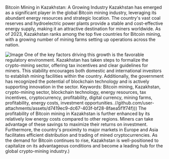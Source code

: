 Bitcoin Mining in Kazakhstan: A Growing Industry
Kazakhstan has emerged as a significant player in the global Bitcoin mining industry, leveraging its abundant energy resources and strategic location. The country's vast coal reserves and hydroelectric power plants provide a stable and cost-effective energy supply, making it an attractive destination for miners worldwide. As of 2023, Kazakhstan ranks among the top five countries for Bitcoin mining, with a growing number of mining farms setting up operations across the nation.

![Image](https://github.com/user-attachments/assets/d7419ec9-dc67-403f-bf28-8faea5f1f74f)
One of the key factors driving this growth is the favorable regulatory environment. Kazakhstan has taken steps to formalize the crypto-mining sector, offering tax incentives and clear guidelines for miners. This stability encourages both domestic and international investors to establish mining facilities within the country. Additionally, the government has recognized the potential of blockchain technology and is actively supporting innovation in the sector.
Keywords: Bitcoin mining, Kazakhstan, crypto-mining sector, blockchain technology, energy resources, tax incentives, cryptocurrency, profitability, digital currency, mining farms, profitability, energy costs, investment opportunities. 
 //github.com/user-attachments/assets/d7419ec9-dc67-403f-bf28-8faea5f1f74f)))
The profitability of Bitcoin mining in Kazakhstan is further enhanced by its relatively low energy costs compared to other regions. Miners can take advantage of these savings to maximize their returns on investment. Furthermore, the country's proximity to major markets in Europe and Asia facilitates efficient distribution and trading of mined cryptocurrencies. As the demand for Bitcoin continues to rise, Kazakhstan is well-positioned to capitalize on its advantageous conditions and become a leading hub for the global crypto-mining industry.)
